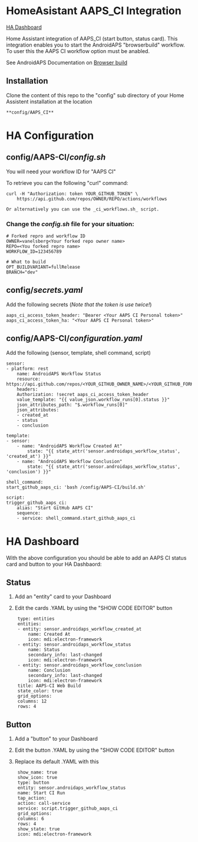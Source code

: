 # HomeAsistant AAPS_CI Integration

[HA Dashboard](https://github.com/vanelsberg/Home-Assistant-AAPS-CI/blob/main/doc/HA-AAPS-CI-dashboard.png)

Home Assistant integration of AAPS_CI (start button, status card). This integration enables you to start the AndroidAPS "browserbuild" workflow. To user this the AAPS CI workflow option must be anabled.

See AndroidAPS Documentation on [Browser build](https://wiki.aaps.app/en/latest/SettingUpAaps/BrowserBuild.html)


## Installation

Clone the content of this repo to the "config" sub directory of your Home Assistent installation at the location

    **config/AAPS_CI**

# HA Configuration

## config/AAPS-CI/_config.sh_

You will need your workflow ID for "AAPS CI"

To retrieve you can the following "curl" command:

    curl -H "Authorization: token YOUR_GITHUB_TOKEN" \
        https://api.github.com/repos/OWNER/REPO/actions/workflows

    Or alternatively you can use the _ci_workflows.sh_ script.


### Change the _config.sh_ file for your situation: ###

    # Forked repro and workflow ID
    OWNER=vanelsberg<Your forked repo owner name>
    REPO=<You forked repro name>
    WORKFLOW_ID=123456789

    # What to build
    OPT_BUILDVARIANT=fullRelease
    BRANCH="dev"


## config/_secrets.yaml_

Add the following secrets (_Note that the token is use twice!_)

    aaps_ci_access_token_header: "Bearer <Your AAPS CI Personal token>"
    aaps_ci_access_token_ha: "<Your AAPS CI Personal token>"


## config/AAPS-CI/_configuration.yaml_

Add the following (sensor, template, shell command, script)

    sensor:
    - platform: rest
        name: AndroidAPS Workflow Status
        resource: https://api.github.com/repos/<YOUR_GITHUB_OWNER_NAME>/<YOUR_GITHUB_FORKEDREPO_NAME>/actions/workflows/180834796/runs
        headers:
        Authorization: !secret aaps_ci_access_token_header
        value_template: "{{ value_json.workflow_runs[0].status }}"
        json_attributes_path: "$.workflow_runs[0]"
        json_attributes:
        - created_at
        - status
        - conclusion

    template:
    - sensor:
        - name: "AndroidAPS Workflow Created At"
            state: "{{ state_attr('sensor.androidaps_workflow_status', 'created_at') }}"
        - name: "AndroidAPS Workflow Conclusion"
            state: "{{ state_attr('sensor.androidaps_workflow_status', 'conclusion') }}"

    shell_command:
    start_github_aaps_ci: 'bash /config/AAPS-CI/build.sh'

    script:
    trigger_github_aaps_ci:
        alias: "Start GitHub AAPS CI"
        sequence:
        - service: shell_command.start_github_aaps_ci


# HA Dashboard

With the above configuration you should be able to add an AAPS CI status card and button to your HA Dashbaord:

## Status

1. Add an "entity" card to your Dashboard
2. Edit the cards .YAML by using the "SHOW CODE EDITOR" button

        type: entities
        entities:
        - entity: sensor.androidaps_workflow_created_at
            name: Created At
            icon: mdi:electron-framework
        - entity: sensor.androidaps_workflow_status
            name: Status
            secondary_info: last-changed
            icon: mdi:electron-framework
        - entity: sensor.androidaps_workflow_conclusion
            name: Conclusion
            secondary_info: last-changed
            icon: mdi:electron-framework
        title: AAPS-CI Web Build
        state_color: true
        grid_options:
        columns: 12
        rows: 4


## Button

1. Add a "button" to your Dashboard
2. Edit the button .YAML by using the "SHOW CODE EDITOR" button
3. Replace its default .YAML with this

        show_name: true
        show_icon: true
        type: button
        entity: sensor.androidaps_workflow_status
        name: Start CI Run
        tap_action:
        action: call-service
        service: script.trigger_github_aaps_ci
        grid_options:
        columns: 6
        rows: 4
        show_state: true
        icon: mdi:electron-framework
